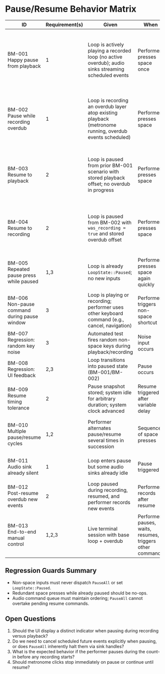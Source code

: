 # Pause/Resume Behavior Matrix

| ID | Requirement(s) | Given | When | Then | Notes |
| --- | --- | --- | --- | --- | --- |
| BM-001 Happy pause from playback | 1 | Loop is actively playing a recorded loop (no active overdub); audio sinks streaming scheduled events | Performer presses space once | Loop transitions to `LoopState::Paused` within the same tick; current playback cycle offset is recorded; `PauseAll` audio command is enqueued and drains active sinks within ≤1 ms without clicks | Verifies Requirement 1 AC1 & AC3; confirm capture of `saved_offset` and audio halt timing |
| BM-002 Pause while recording overdub | 1 | Loop is recording an overdub layer atop existing playback (metronome running, overdub events scheduled) | Performer presses space | Engine stores playback cycle offset AND active overdub start offset; engine transitions to `LoopState::Paused` with metadata `was_recording = true`; `PauseAll` emitted | Covers Requirement 1 AC2 plus AC1/AC3 interactions with recording |
| BM-003 Resume to playback | 2 | Loop is paused from prior BM-001 scenario with stored playback offset; no overdub in progress | Performer presses space | Engine computes `cycle_start = now - saved_offset`, transitions back to `LoopState::Playing`, and scheduled events resume within ≤1 ms drift; monitoring resumes | Requirement 2 AC1 & AC3 |
| BM-004 Resume to recording | 2 | Loop is paused from BM-002 with `was_recording = true` and stored overdub offset | Performer presses space | Engine restores overdub timers using saved offsets, resumes recording pipeline, transitions to `LoopState::Recording`, monitoring resumes immediately | Requirement 2 AC2 & AC3 |
| BM-005 Repeated pause press while paused | 1,3 | Loop is already `LoopState::Paused`; no new inputs | Performer presses space again quickly | System ignores redundant pause, maintaining stored snapshot without emitting extra `PauseAll` | Guards idempotency; prevents toggling churn |
| BM-006 Non-pause command during pause window | 3 | Loop is playing or recording; performer uses other keyboard command (e.g., cancel, navigation) | Performer triggers non-space shortcut | System executes original command; `PauseAll` is NOT emitted; loop state remains unaffected | Requirement 3 AC1 |
| BM-007 Regression: random key noise | 3 | Automated test fires random non-space keys during playback/recording | Noise input occurs | Loop never transitions to `LoopState::Paused`; tests assert lack of `PauseAll` dispatch | Requirement 3 AC2 |
| BM-008 Regression: UI feedback | 2,3 | Loop transitions into paused state (BM-001/BM-002) | Pause occurs | UI reflects paused state within next render frame; resume clears indicator | Requirement 2 AC3 + usability clause |
| BM-009 Resume timing tolerance | 2 | Pause snapshot stored; system idle for arbitrary duration; system clock advanced | Resume triggered after variable delay | Resumed playback/recording aligns with stored offset, verifying ≤1 ms drift tolerance | Explicit timing guard |
| BM-010 Multiple pause/resume cycles | 1,2 | Performer alternates pause/resume several times in succession | Sequence of space presses | Each pause captures fresh offsets; each resume realigns to latest snapshot without accumulating drift | Ensures cumulative integrity |
| BM-011 Audio sink already silent | 1 | Loop enters pause but some audio sinks already idle | Pause triggered | `PauseAll` handling no-ops safely, preserving handles and preventing panic | Reliability clause from requirements |
| BM-012 Post-resume overdub new events | 2 | Loop paused during recording, resumed, and performer records new events | Performer records after resume | Newly recorded events align with resumed cycle_start; previous layers remain aligned | Confirms state restoration completeness |
| BM-013 End-to-end manual control | 1,2,3 | Live terminal session with base loop + overdub | Performer pauses, waits, resumes, triggers other commands | No audio artifacts, UI feedback correct, no unintended commands triggered | Manual validation scenario |

## Regression Guards Summary

- Non-space inputs must never dispatch `PauseAll` or set `LoopState::Paused`.
- Redundant space presses while already paused should be no-ops.
- Audio command queue must maintain ordering; `PauseAll` cannot overtake pending resume commands.

## Open Questions

1. Should the UI display a distinct indicator when pausing during recording versus playback?
2. Do we need to cancel scheduled future events explicitly when pausing, or does `PauseAll` inherently halt them via sink handles?
3. What is the expected behavior if the performer pauses during the count-in before any recording starts?
4. Should metronome clicks stop immediately on pause or continue until resume?


